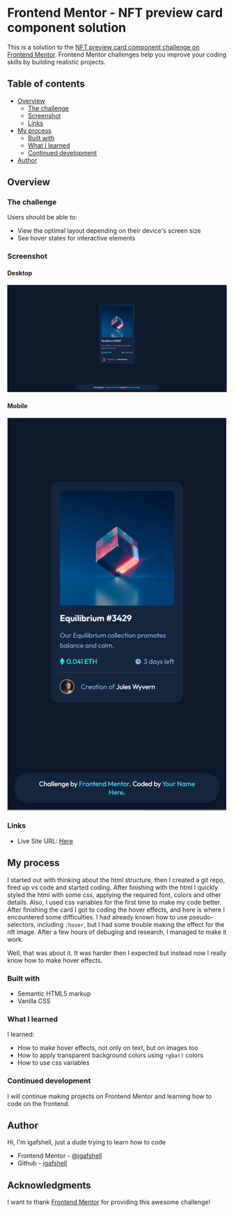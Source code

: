 # Frontend Mentor - NFT preview card component solution

This is a solution to the [NFT preview card component challenge on Frontend Mentor](https://www.frontendmentor.io/challenges/nft-preview-card-component-SbdUL_w0U). Frontend Mentor challenges help you improve your coding skills by building realistic projects.

## Table of contents

- [Overview](#overview)
  - [The challenge](#the-challenge)
  - [Screenshot](#screenshot)
  - [Links](#links)
- [My process](#my-process)
  - [Built with](#built-with)
  - [What I learned](#what-i-learned)
  - [Continued development](#continued-development)
- [Author](#author)

## Overview

### The challenge

Users should be able to:

- View the optimal layout depending on their device's screen size
- See hover states for interactive elements

### Screenshot

#### Desktop

![The desktop screenshot](./images/desktop-screenshot.png)

#### Mobile

![The mobile screenshot](./images/mobile-screenshot.png)

### Links

- Live Site URL: [Here](https://igafshell.github.io/nft-preview-card-component-main/)

## My process

I started out with thinking about the html structure, then I created a git repo, fired up vs code and started coding. After finishing with the html I quickly styled the html with some css, applying the required font, colors and other details. Also, I used css variables for the first time to make my code better. After finishing the card I got to coding the hover effects, and here is where I encountered some difficulties. I had already known how to use pseudo-selectors, including `:hover`, but I had some trouble making the effect for the nft image. After a few hours of debuging and research, I managed to make it work.

Well, that was about it. It was harder then I expected but instead now I really know how to make hover effects.

### Built with

- Semantic HTML5 markup
- Vanilla CSS

### What I learned

I learned:

- How to make hover effects, not only on text, but on images too
- How to apply transparent background colors using `rgba()` colors
- How to use css variables

### Continued development

I will continue making projects on Frontend Mentor and learning how to code on the frontend.

## Author

Hi, I'm igafshell, just a dude trying to learn how to code

- Frontend Mentor - [@igafshell](https://www.frontendmentor.io/profile/igafshell)
- Github - [igafshell](https://github.com/igafshell)

## Acknowledgments

I want to thank [Frontend Mentor](https://www.frontendmentor.io/home) for providing this awesome challenge!
